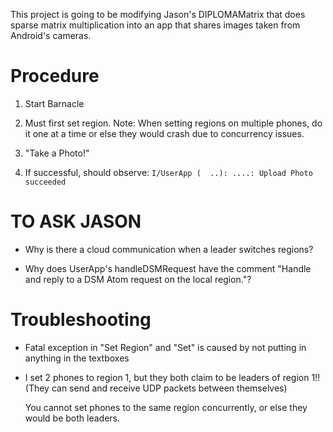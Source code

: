 This project is going to be modifying Jason's DIPLOMAMatrix that does sparse matrix multiplication into an app that shares images taken from Android's cameras.

Procedure
========

1. Start Barnacle

2. Must first set region. 
Note: When setting regions on multiple phones, do it one at a time or else they would crash due to concurrency issues.

3. "Take a Photo!"

4. If successful, should observe: `I/UserApp (  ..): ....: Upload Photo succeeded`

TO ASK JASON
=========
* Why is there a cloud communication when a leader switches regions?

* Why does UserApp's handleDSMRequest have the comment "Handle and reply to a DSM Atom request on the local region."?

Troubleshooting
============

* Fatal exception in "Set Region" and "Set" is caused by not putting in anything in the textboxes

* I set 2 phones to region 1, but they both claim to be leaders of region 1!!  (They can send and receive UDP packets between themselves)
    
    You cannot set phones to the same region concurrently, or else they would be both leaders.


